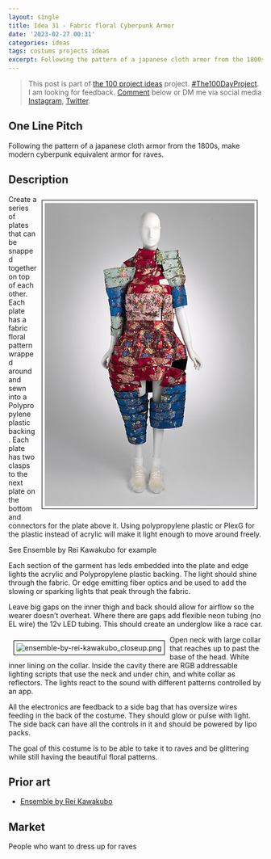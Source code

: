 ```yaml
---
layout: single
title: Idea 31 - Fabric floral Cyberpunk Armor
date: '2023-02-27 00:31'
categories: ideas
tags: costums projects ideas
excerpt: Following the pattern of a japanese cloth armor from the 1800s, make modern cyberpunk equivalent armor for raves
---
```


> This post is part of [the 100 project ideas](https://blog.abluestar.com/projects/2023-100-ideas/) project. [#The100DayProject](https://www.the100dayproject.org/). I am looking for feedback. <a href='#utterances-comments'>Comment</a> below or DM me via social media <a href="https://instagram.com/funvill" rel="nofollow noopener noreferrer"><i class="fab fa-fw fa-instagram" aria-hidden="true"></i><span class="label">Instagram</span></a>, <a href="https://twitter.com/funvill" rel="nofollow noopener noreferrer"><i class="fab fa-fw fa-twitter" aria-hidden="true"></i><span class="label">Twitter</span></a>.

## One Line Pitch

Following the pattern of a japanese cloth armor from the 1800s, make modern cyberpunk equivalent armor for raves.

## Description

<img src="/public/uploads/2023/ensemble-by-rei-kawakubo.png" alt="ensemble-by-rei-kawakubo" style="float: right; margin: 10px; border: 1px solid black; padding: 5px"/>Create a series of plates that can be snapped together on top of each other. Each plate has a fabric floral pattern wrapped around and sewn into a Polypropylene plastic backing. Each plate has two clasps to the next plate on the bottom and connectors for the plate above it. Using polypropylene plastic or PlexG for the plastic instead of acrylic will make it light enough to move around freely.

See Ensemble by Rei Kawakubo for example

Each section of the garment has leds embedded into the plate and edge lights the acrylic and Polypropylene plastic backing. The light should shine through the fabric. Or edge emitting fiber optics and be used to add the slowing or sparking lights that peak through the fabric.

Leave big gaps on the inner thigh and back should allow for airflow so the wearer doesn’t overheat. Where there are gaps add flexible neon tubing (no EL wire) the 12v LED tubing. This should create an underglow like a race car.

<img src="/public/uploads/2023ensemble-by-rei-kawakubo_closeup.png" alt="ensemble-by-rei-kawakubo_closeup.png" style="float: left; margin: 10px; border: 1px solid black; padding: 5px"/>Open neck with large collar that reaches up to past the base of the head. White inner lining on the collar.  Inside the cavity there are RGB addressable lighting scripts that use the neck and under chin, and white collar as reflectors. The lights react to the sound with different patterns controlled by an app.

All the electronics are feedback to a side bag that has oversize wires feeding in the back of the costume. They should glow or pulse with light. The side back can have all the controls in it and should be powered by lipo packs.

The goal of this costume is to be able to take it to raves and be glittering while still having the beautiful floral patterns.



## Prior art

- [Ensemble by Rei Kawakubo](https://www.metmuseum.org/art/collection/search/726830?sortBy=Relevance&amp;ft=Comme+des+Gar%c3%a7ons&amp;offset=0&amp;rpp=40&amp;pos=3)

## Market

People who want to dress up for raves
